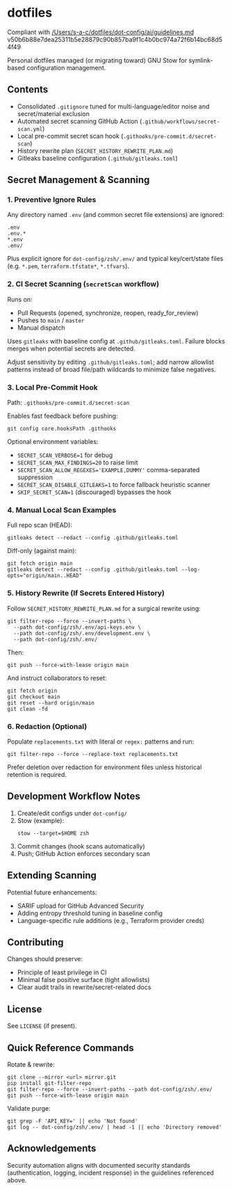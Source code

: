 # dotfiles

Compliant with [/Users/s-a-c/dotfiles/dot-config/ai/guidelines.md](/Users/s-a-c/dotfiles/dot-config/ai/guidelines.md) v50b6b88e7dea25311b5e28879c90b857ba9f1c4b0bc974a72f6b14bc68d54f49

Personal dotfiles managed (or migrating toward) GNU Stow for symlink-based configuration management.

## Contents
- Consolidated `.gitignore` tuned for multi-language/editor noise and secret/material exclusion
- Automated secret scanning GitHub Action (`.github/workflows/secret-scan.yml`)
- Local pre-commit secret scan hook (`.githooks/pre-commit.d/secret-scan`)
- History rewrite plan (`SECRET_HISTORY_REWRITE_PLAN.md`)
- Gitleaks baseline configuration (`.github/gitleaks.toml`)

## Secret Management & Scanning

### 1. Preventive Ignore Rules
Any directory named `.env` (and common secret file extensions) are ignored:
```
.env
.env.*
*.env
.env/
```
Plus explicit ignore for `dot-config/zsh/.env/` and typical key/cert/state files (e.g. `*.pem`, `terraform.tfstate*`, `*.tfvars`).

### 2. CI Secret Scanning (`secretScan` workflow)
Runs on:
- Pull Requests (opened, synchronize, reopen, ready_for_review)
- Pushes to `main` / `master`
- Manual dispatch

Uses `gitleaks` with baseline config at `.github/gitleaks.toml`.
Failure blocks merges when potential secrets are detected.

Adjust sensitivity by editing `.github/gitleaks.toml`; add narrow allowlist patterns instead of broad file/path wildcards to minimize false negatives.

### 3. Local Pre-Commit Hook
Path: `.githooks/pre-commit.d/secret-scan`

Enables fast feedback before pushing:
```
git config core.hooksPath .githooks
```

Optional environment variables:
- `SECRET_SCAN_VERBOSE=1` for debug
- `SECRET_SCAN_MAX_FINDINGS=20` to raise limit
- `SECRET_SCAN_ALLOW_REGEXES='EXAMPLE,DUMMY'` comma-separated suppression
- `SECRET_SCAN_DISABLE_GITLEAKS=1` to force fallback heuristic scanner
- `SKIP_SECRET_SCAN=1` (discouraged) bypasses the hook

### 4. Manual Local Scan Examples
Full repo scan (HEAD):
```
gitleaks detect --redact --config .github/gitleaks.toml
```
Diff-only (against main):
```
git fetch origin main
gitleaks detect --redact --config .github/gitleaks.toml --log-opts="origin/main..HEAD"
```

### 5. History Rewrite (If Secrets Entered History)
Follow `SECRET_HISTORY_REWRITE_PLAN.md` for a surgical rewrite using:
```
git filter-repo --force --invert-paths \
  --path dot-config/zsh/.env/api-keys.env \
  --path dot-config/zsh/.env/development.env \
  --path dot-config/zsh/.env/
```
Then:
```
git push --force-with-lease origin main
```
And instruct collaborators to reset:
```
git fetch origin
git checkout main
git reset --hard origin/main
git clean -fd
```

### 6. Redaction (Optional)
Populate `replacements.txt` with literal or `regex:` patterns and run:
```
git filter-repo --force --replace-text replacements.txt
```
Prefer deletion over redaction for environment files unless historical retention is required.

## Development Workflow Notes
1. Create/edit configs under `dot-config/`
2. Stow (example):
   ```
   stow --target=$HOME zsh
   ```
3. Commit changes (hook scans automatically)
4. Push; GitHub Action enforces secondary scan

## Extending Scanning
Potential future enhancements:
- SARIF upload for GitHub Advanced Security
- Adding entropy threshold tuning in baseline config
- Language-specific rule additions (e.g., Terraform provider creds)

## Contributing
Changes should preserve:
- Principle of least privilege in CI
- Minimal false positive surface (tight allowlists)
- Clear audit trails in rewrite/secret-related docs

## License
See `LICENSE` (if present).

## Quick Reference Commands
Rotate & rewrite:
```
git clone --mirror <url> mirror.git
pip install git-filter-repo
git filter-repo --force --invert-paths --path dot-config/zsh/.env/
git push --force-with-lease origin main
```

Validate purge:
```
git grep -F 'API_KEY=' || echo 'Not found'
git log -- dot-config/zsh/.env/ | head -1 || echo 'Directory removed'
```

## Acknowledgements
Security automation aligns with documented security standards (authentication, logging, incident response) in the guidelines referenced above.
